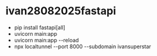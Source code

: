 # ivan28082025fastapi

- pip install fastapi[all]
- uvicorn main:app
- uvicorn main:app --reload
- npx localtunnel --port 8000 --subdomain ivansuperstar
